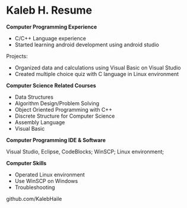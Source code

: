# Kaleb H. Resume

**Computer Programming Experience**

* C/C++ Language experience
* Started learning android development using android studio

 Projects:
* Organized data and calculations using Visual Basic on Visual Studio
* Created multiple choice quiz with C language in Linux environment

**Computer Science Related Courses**	
* Data Structures
* Algorithm Design/Problem Solving 
* Object Oriented Programming with C++
* Discrete Structure for Computer Science 
* Assembly Language 	
* Visual Basic

**Computer Programming IDE & Software**	

Visual Studio, Eclipse, CodeBlocks; WinSCP; Linux environment; 
				     					      
**Computer Skills**	 
* Operated Linux environment 
* Use WinSCP on Windows
* Troubleshooting 


github.com/KalebHaile
